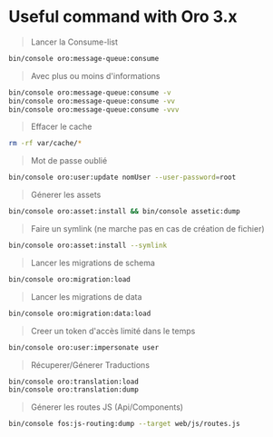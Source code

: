 Useful command with Oro 3.x
========================


> Lancer la Consume-list

```bash
bin/console oro:message-queue:consume
 ```

> Avec plus ou moins d'informations

```bash
bin/console oro:message-queue:consume -v
bin/console oro:message-queue:consume -vv
bin/console oro:message-queue:consume -vvv
 ```
   
> Effacer le cache 

```bash
rm -rf var/cache/*
```

> Mot de passe oublié

```bash
bin/console oro:user:update nomUser --user-password=root
```

> Génerer les assets

```bash
bin/console oro:asset:install && bin/console assetic:dump
```

> Faire un symlink (ne marche pas en cas de création de fichier)

```bash
bin/console oro:asset:install --symlink
```

> Lancer les migrations de schema

```bash
bin/console oro:migration:load
```

> Lancer les migrations de data

```bash
bin/console oro:migration:data:load
```

> Creer un token d'accès limité dans le temps

```bash
bin/console oro:user:impersonate user 
```

> Récuperer/Génerer Traductions

```bash
bin/console oro:translation:load
bin/console oro:translation:dump 
```

> Génerer les routes JS (Api/Components)

```bash
bin/console fos:js-routing:dump --target web/js/routes.js 
```